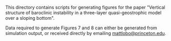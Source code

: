 This directory contains scripts for generating figures for the
paper "Vertical structure of baroclinic instability in a three-layer
quasi-geostrophic model over a sloping bottom".

Data required to generate Figures 7 and 8 can either be generated
from simulation output, or received directly by emailing mattlobo@princeton.edu.
